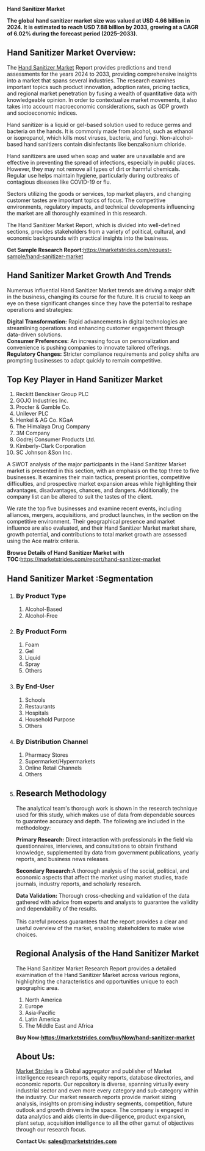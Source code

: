 <p><strong>Hand Sanitizer Market</strong></p>
<p><strong>The global hand sanitizer market size was valued at USD 4.66 billion in 2024. It is estimated to reach USD 7.88 billion by 2033, growing at a CAGR of 6.02% during the forecast period (2025–2033).</strong></p>
<h2>Hand Sanitizer Market Overview:</h2>
<p>The <a href=https://marketstrides.com/report/hand-sanitizer-market>Hand Sanitizer Market</a> Report provides predictions and trend assessments for the years 2024 to 2033, providing comprehensive insights into a market that spans several industries. The research examines important topics such product innovation, adoption rates, pricing tactics, and regional market penetration by fusing a wealth of quantitative data with knowledgeable opinion. In order to contextualize market movements, it also takes into account macroeconomic considerations, such as GDP growth and socioeconomic indices.</p>
<p>Hand sanitizer is a liquid or gel-based solution used to reduce germs and bacteria on the hands. It is commonly made from alcohol, such as ethanol or isopropanol, which kills most viruses, bacteria, and fungi. Non-alcohol-based hand sanitizers contain disinfectants like benzalkonium chloride.

Hand sanitizers are used when soap and water are unavailable and are effective in preventing the spread of infections, especially in public places. However, they may not remove all types of dirt or harmful chemicals. Regular use helps maintain hygiene, particularly during outbreaks of contagious diseases like COVID-19 or flu.</p>
<p>Sectors utilizing the goods or services, top market players, and changing customer tastes are important topics of focus. The competitive environments, regulatory impacts, and technical developments influencing the market are all thoroughly examined in this research.</p>
<p>The Hand Sanitizer Market Report, which is divided into well-defined sections, provides stakeholders from a variety of political, cultural, and economic backgrounds with practical insights into the business.</p>
<p><strong>Get Sample Research Report:</strong><a href=https://marketstrides.com/request-sample/hand-sanitizer-market>https://marketstrides.com/request-sample/hand-sanitizer-market</a></p>
<h2>Hand Sanitizer Market Growth And Trends</h2>
<p>Numerous influential Hand Sanitizer Market trends are driving a major shift in the business, changing its course for the future. It is crucial to keep an eye on these significant changes since they have the potential to reshape operations and strategies:</p>
<p><strong>Digital Transformation:</strong> Rapid advancements in digital technologies are streamlining operations and enhancing customer engagement through data-driven solutions.<br /><strong>Consumer Preferences:</strong> An increasing focus on personalization and convenience is pushing companies to innovate tailored offerings.<br /><strong>Regulatory Changes:</strong> Stricter compliance requirements and policy shifts are prompting businesses to adapt quickly to remain competitive.</p>
<h2>Top Key Player in Hand Sanitizer Market</h2>
<p><ol>
<li>Reckitt Benckiser Group PLC</li>
<li>GOJO Industries Inc.</li>
<li>Procter &amp; Gamble Co.</li>
<li>Unilever PLC</li>
<li>Henkel & AG Co. KGaA</li>
<li>The Himalaya Drug Company</li>
<li>3M Company</li>
<li>Godrej Consumer Products Ltd.</li>
<li>Kimberly-Clark Corporation</li>
<li>SC Johnson &Son Inc.</li>
</ol></p>
<p>A SWOT analysis of the major participants in the Hand Sanitizer Market market is presented in this section, with an emphasis on the top three to five businesses. It examines their main tactics, present priorities, competitive difficulties, and prospective market expansion areas while highlighting their advantages, disadvantages, chances, and dangers. Additionally, the company list can be altered to suit the tastes of the client.</p>
<p>We rate the top five businesses and examine recent events, including alliances, mergers, acquisitions, and product launches, in the section on the competitive environment. Their geographical presence and market influence are also evaluated, and their Hand Sanitizer Market market share, growth potential, and contributions to total market growth are assessed using the Ace matrix criteria.</p>
<p><strong>Browse Details of Hand Sanitizer Market with TOC:</strong><a href=https://marketstrides.com/report/hand-sanitizer-market>https://marketstrides.com/report/hand-sanitizer-market</a></p>
<h2>Hand Sanitizer Market :Segmentation</h2>
<p><ol>
<li>
<h3>By Product Type</h3>
<ol>
<li>Alcohol-Based</li>
<li>Alcohol-Free</li>
</ol>
</li>
<li>
<h3>By Product Form</h3>
<ol>
<li>Foam</li>
<li>Gel</li>
<li>Liquid</li>
<li>Spray</li>
<li>Others</li>
</ol>
</li>
<li>
<h3>By End-User</h3>
<ol>
<li>Schools</li>
<li>Restaurants</li>
<li>Hospitals</li>
<li>Household Purpose</li>
<li>Others</li>
</ol>
</li>
<li>
<h3>By Distribution Channel</h3>
<ol>
<li>Pharmacy Stores</li>
<li>Supermarket/Hypermarkets</li>
<li>Online Retail Channels</li>
<li>Others</li>
</ol>
</li>
<li></p>
<h2>Research Methodology</h2>
<p>The analytical team's thorough work is shown in the research technique used for this study, which makes use of data from dependable sources to guarantee accuracy and depth. The following are included in the methodology:</p>
<p><strong>Primary Research:</strong> Direct interaction with professionals in the field via questionnaires, interviews, and consultations to obtain firsthand knowledge, supplemented by data from government publications, yearly reports, and business news releases.</p>
<p><strong>Secondary Research:</strong>A thorough analysis of the social, political, and economic aspects that affect the market using market studies, trade journals, industry reports, and scholarly research.</p>
<p><strong>Data Validation:</strong> Thorough cross-checking and validation of the data gathered with advice from experts and analysts to guarantee the validity and dependability of the results. <br /><br />This careful process guarantees that the report provides a clear and useful overview of the market, enabling stakeholders to make wise choices.</p>
<h2>Regional Analysis of the Hand Sanitizer Market</h2>
<p>The Hand Sanitizer Market Research Report provides a detailed examination of the Hand Sanitizer Market across various regions, highlighting the characteristics and opportunities unique to each geographic area.</p>
<p><ol>
<li>North America</li>
<li>Europe</li>
<li>Asia-Pacific</li>
<li>Latin America</li>
<li>The Middle East and Africa</li>
</ol></p>
<p><strong>Buy Now:<a href=https://marketstrides.com/buyNow/hand-sanitizer-market?price=single_price>https://marketstrides.com/buyNow/hand-sanitizer-market</a></strong></p>
<h2>About Us:</h2>
<p><a href=https://marketstrides.com/>Market Strides</a> is a Global aggregator and publisher of Market intelligence research reports, equity reports, database directories, and economic reports. Our repository is diverse, spanning virtually every industrial sector and even more every category and sub-category within the industry. Our market research reports provide market sizing analysis, insights on promising industry segments, competition, future outlook and growth drivers in the space. The company is engaged in data analytics and aids clients in due-diligence, product expansion, plant setup, acquisition intelligence to all the other gamut of objectives through our research focus.</p>
<p><strong>Contact Us: <a href=mailto:sales@marketstrides.com>sales@marketstrides.com</a></strong></p>
